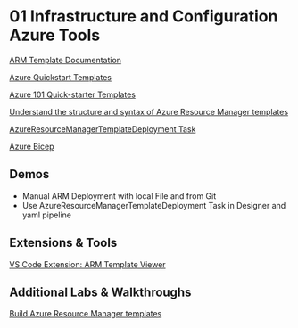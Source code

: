 # 01 Infrastructure and Configuration Azure Tools

[ARM Template Documentation](https://docs.microsoft.com/en-us/azure/azure-resource-manager/templates/)

[Azure Quickstart Templates](https://azure.microsoft.com/en-us/resources/templates/)

[Azure 101 Quick-starter Templates](https://github.com/Azure/azure-quickstart-templates)

[Understand the structure and syntax of Azure Resource Manager templates](https://docs.microsoft.com/en-us/azure/azure-resource-manager/templates/template-syntax)

[AzureResourceManagerTemplateDeployment Task](https://docs.microsoft.com/en-us/azure/devops/pipelines/apps/cd/azure/deploy-arm-template?view=azure-devops#create-your-pipeline-and-deploy-your-template)

[Azure Bicep](https://docs.microsoft.com/en-us/azure/azure-resource-manager/bicep/overview)

## Demos

- Manual ARM Deployment with local File and from Git
- Use AzureResourceManagerTemplateDeployment Task in Designer and yaml pipeline

## Extensions & Tools

[VS Code Extension: ARM Template Viewer](https://marketplace.visualstudio.com/items?itemName=bencoleman.armview)

## Additional Labs & Walkthroughs

[Build Azure Resource Manager templates](https://docs.microsoft.com/en-us/learn/modules/build-azure-vm-templates/)